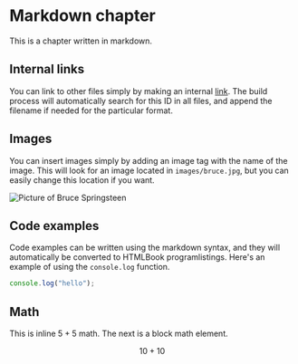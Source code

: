 # Markdown chapter

This is a chapter written in markdown.

## Internal links

You can link to other files simply by making an internal [link](#second-chapter-id). The build process will automatically search for this ID in all files, and append the filename if needed for the particular format.

## Images

You can insert images simply by adding an image tag with the name of the image. This will look for an image located in `images/bruce.jpg`, but you can easily change this location if you want.

![Picture of Bruce Springsteen](bruce.jpg)

## Code examples

Code examples can be written using the markdown syntax, and they
will automatically be converted to HTMLBook programlistings. Here's an
example of using the `console.log` function.

```js
console.log("hello");
```

## Math

This is inline $5 + 5$ math. The next is a block math element.

$$
10 + 10
$$

